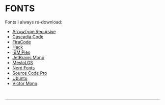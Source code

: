 # FONTS

Fonts I always re-download:
- [ArrowType Recursive](https://github.com/arrowtype/recursive)
- [Cascadia Code](https://github.com/microsoft/cascadia-code)
- [FiraCode](https://github.com/tonsky/FiraCode)
- [Hack](https://github.com/source-foundry/Hack)
- [IBM Plex](https://github.com/IBM/plex)
- [JetBrains Mono](https://github.com/JetBrains/JetBrainsMono)
- [MesloLGS](https://github.com/romkatv/powerlevel10k#meslo-nerd-font-patched-for-powerlevel10k)
- [Nerd Fonts](https://github.com/ryanoasis/nerd-fonts/tree/gh-pages)
- [Source Code Pro](https://github.com/adobe-fonts/source-code-pro)
- [Ubuntu](https://design.ubuntu.com/font/)
- [Victor Mono](https://rubjo.github.io/victor-mono/)
<br>
<hr>

